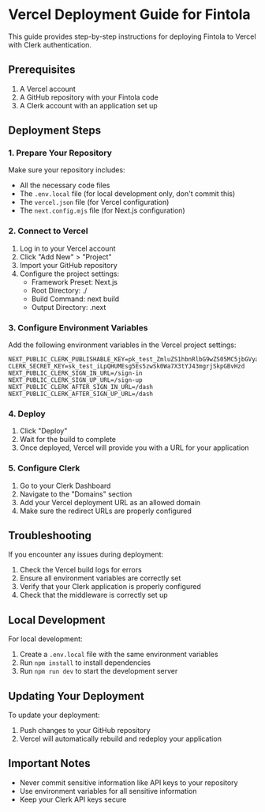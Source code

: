 # Vercel Deployment Guide for Fintola

This guide provides step-by-step instructions for deploying Fintola to Vercel with Clerk authentication.

## Prerequisites

1. A Vercel account
2. A GitHub repository with your Fintola code
3. A Clerk account with an application set up

## Deployment Steps

### 1. Prepare Your Repository

Make sure your repository includes:
- All the necessary code files
- The `.env.local` file (for local development only, don't commit this)
- The `vercel.json` file (for Vercel configuration)
- The `next.config.mjs` file (for Next.js configuration)

### 2. Connect to Vercel

1. Log in to your Vercel account
2. Click "Add New" > "Project"
3. Import your GitHub repository
4. Configure the project settings:
   - Framework Preset: Next.js
   - Root Directory: ./
   - Build Command: next build
   - Output Directory: .next

### 3. Configure Environment Variables

Add the following environment variables in the Vercel project settings:

```
NEXT_PUBLIC_CLERK_PUBLISHABLE_KEY=pk_test_ZmluZS1hbnRlbG9wZS05MC5jbGVyay5hY2NvdW50cy5kZXYk
CLERK_SECRET_KEY=sk_test_iLpQHUMEsg5Es5zwSk0Wa7X3tYJ43mgrjSkpGBvHzd
NEXT_PUBLIC_CLERK_SIGN_IN_URL=/sign-in
NEXT_PUBLIC_CLERK_SIGN_UP_URL=/sign-up
NEXT_PUBLIC_CLERK_AFTER_SIGN_IN_URL=/dash
NEXT_PUBLIC_CLERK_AFTER_SIGN_UP_URL=/dash
```

### 4. Deploy

1. Click "Deploy"
2. Wait for the build to complete
3. Once deployed, Vercel will provide you with a URL for your application

### 5. Configure Clerk

1. Go to your Clerk Dashboard
2. Navigate to the "Domains" section
3. Add your Vercel deployment URL as an allowed domain
4. Make sure the redirect URLs are properly configured

## Troubleshooting

If you encounter any issues during deployment:

1. Check the Vercel build logs for errors
2. Ensure all environment variables are correctly set
3. Verify that your Clerk application is properly configured
4. Check that the middleware is correctly set up

## Local Development

For local development:

1. Create a `.env.local` file with the same environment variables
2. Run `npm install` to install dependencies
3. Run `npm run dev` to start the development server

## Updating Your Deployment

To update your deployment:

1. Push changes to your GitHub repository
2. Vercel will automatically rebuild and redeploy your application

## Important Notes

- Never commit sensitive information like API keys to your repository
- Use environment variables for all sensitive information
- Keep your Clerk API keys secure 